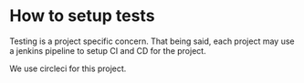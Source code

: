 # How to setup tests

Testing is a project specific concern. That being said, each project may use a jenkins pipeline to setup CI and CD for the project.

We use circleci for this project.

